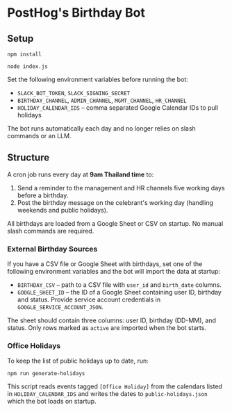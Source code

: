 # PostHog's Birthday Bot



## Setup

```
npm install
```

```
node index.js
```

Set the following environment variables before running the bot:

- `SLACK_BOT_TOKEN`, `SLACK_SIGNING_SECRET`
- `BIRTHDAY_CHANNEL`, `ADMIN_CHANNEL`, `MGMT_CHANNEL`, `HR_CHANNEL`
- `HOLIDAY_CALENDAR_IDS` – comma separated Google Calendar IDs to pull holidays

The bot runs automatically each day and no longer relies on slash commands or an LLM.

## Structure

A cron job runs every day at **9am Thailand time** to:

1. Send a reminder to the management and HR channels five working days before a birthday.
2. Post the birthday message on the celebrant's working day (handling weekends and public holidays).

All birthdays are loaded from a Google Sheet or CSV on startup. No manual slash commands are required.
### External Birthday Sources

If you have a CSV file or Google Sheet with birthdays, set one of the following environment variables and the bot will import the data at startup:

- `BIRTHDAY_CSV` – path to a CSV file with `user_id` and `birth_date` columns.
- `GOOGLE_SHEET_ID` – the ID of a Google Sheet containing user ID, birthday and status. Provide service account credentials in `GOOGLE_SERVICE_ACCOUNT_JSON`.

The sheet should contain three columns: user ID, birthday (DD-MM), and status.
Only rows marked as `active` are imported when the bot starts.

### Office Holidays

To keep the list of public holidays up to date, run:

```
npm run generate-holidays
```

This script reads events tagged `[Office Holiday]` from the calendars listed in
`HOLIDAY_CALENDAR_IDS` and writes the dates to `public-holidays.json` which the
bot loads on startup.
